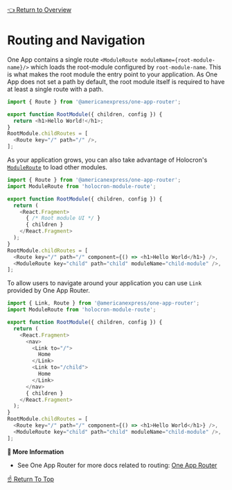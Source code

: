 <!--ONE-DOCS-HIDE start-->
[👈 Return to Overview](./README.md)
<!--ONE-DOCS-HIDE end-->

# Routing and Navigation

One App contains a single route `<ModuleRoute moduleName={root-module-name}/>` which loads the
root-module configured by `root-module-name`. This is what makes the root module the entry
point to your application. As One App does not set a path by default, the root module
itself is required to have at least a single route with a path.

```js
import { Route } from '@americanexpress/one-app-router';

export function RootModule({ children, config }) {
  return <h1>Hello World!</h1>;
}
RootModule.childRoutes = [
  <Route key="/" path="/" />,
];
```

As your application grows, you can also take advantage of Holocron's [`ModuleRoute`](./docs/api/modules/loading-modules.md#moduleroute)
to load other modules.

```js
import { Route } from '@americanexpress/one-app-router';
import ModuleRoute from 'holocron-module-route';

export function RootModule({ children, config }) {
  return (
    <React.Fragment>
      { /* Root module UI */ }
      { children }
    </React.Fragment>
  );
}
RootModule.childRoutes = [
  <Route key="/" path="/" component={() => <h1>Hello World</h1>} />,
  <ModuleRoute key="child" path="child" moduleName="child-module" />,
];
```

To allow users to navigate around your application you can use `Link`
provided by One App Router.

```js
import { Link, Route } from '@americanexpress/one-app-router';
import ModuleRoute from 'holocron-module-route';

export function RootModule({ children, config }) {
  return (
    <React.Fragment>
      <nav>
        <Link to="/">
          Home
        </Link>
        <Link to="/child">
          Home
        </Link>
      </nav>
      { children }
    </React.Fragment>
  );
}
RootModule.childRoutes = [
  <Route key="/" path="/" component={() => <h1>Hello World</h1>} />,
  <ModuleRoute key="child" path="child" moduleName="child-module" />,
];
```

**📘 More Information**
* See One App Router for more docs related to routing: [One App Router](https://github.com/americanexpress/one-app-router)

[☝️ Return To Top](#Routing-And-Navigation)
